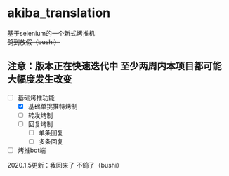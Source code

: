 # akiba_translation
基于selenium的一个新式烤推机  
~~鸽到放假（bushi）~~  
## **注意：版本正在快速迭代中 至少两周内本项目都可能大幅度发生改变**
- [ ] 基础烤推功能
    - [x] 基础单挑推特烤制
    - [ ] 转发烤制
    - [ ] 回复烤制
        - [ ] 单条回复
        - [ ] 多条回复
- [ ] 烤推bot端

2020.1.5更新：我回来了 不鸽了（bushi）
